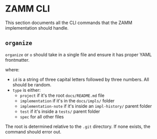 # ZAMM CLI

This section documents all the CLI commands that the ZAMM implementation should handle.

## `organize`

`organize` or `o` should take in a single file and ensure it has proper YAML frontmatter.

where:

- `id` is a string of three capital letters followed by three numbers. All should be random.
- `type` is either:
  - `project` if it's the root `docs/README.md` file
  - `implementation` if it's in the `docs/impls/` folder
  - `implementation-note` if it's inside an `impl-history/` parent folder
  - `test` if it's inside a `tests/` parent folder
  - `spec` for all other files

The root is determined relative to the `.git` directory. If none exists, the command should error out.
